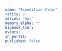 ```yaml
---
name: "Expedition Shran"
rarity: 3
series: "ent"
memory_alpha: ""
bigbook_tier:
events:
in_portal:
published: false
---
```

